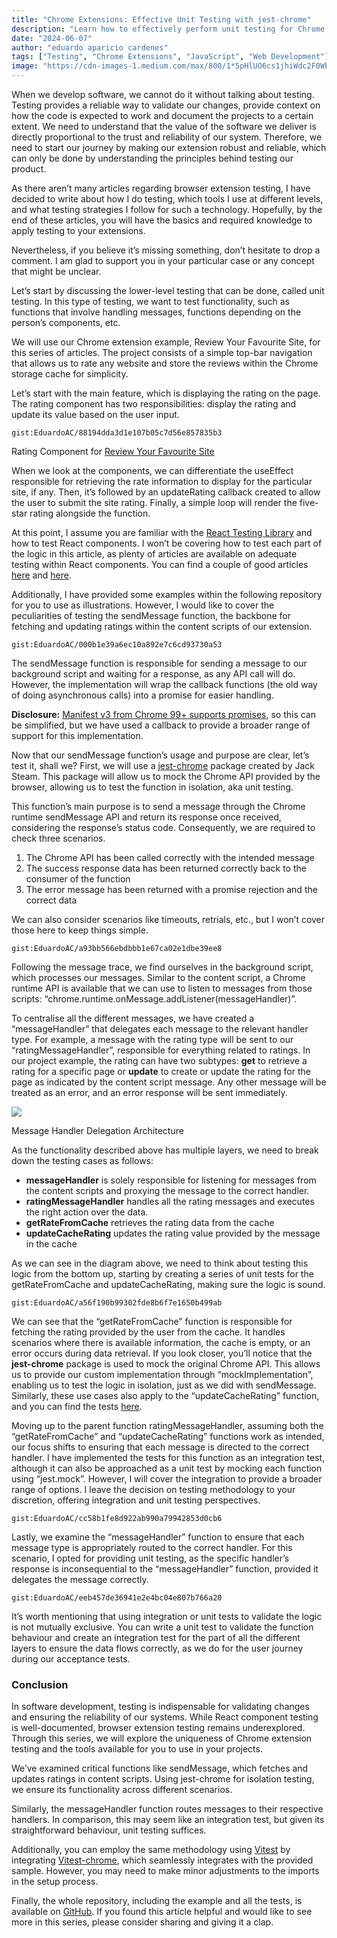 ```yaml
---
title: "Chrome Extensions: Effective Unit Testing with jest-chrome"
description: "Learn how to effectively perform unit testing for Chrome extensions using jest-chrome."
date: "2024-06-07"
author: "eduardo aparicio cardenes"
tags: ["Testing", "Chrome Extensions", "JavaScript", "Web Development"]
image: "https://cdn-images-1.medium.com/max/800/1*5pHlUO6cs1jhiWdc2F0WbA.png"
---
```


When we develop software, we cannot do it without talking about testing. Testing provides a reliable way to validate our changes, provide context on how the code is expected to work and document the projects to a certain extent. We need to understand that the value of the software we deliver is directly proportional to the trust and reliability of our system. Therefore, we need to start our journey by making our extension robust and reliable, which can only be done by understanding the principles behind testing our product.

As there aren’t many articles regarding browser extension testing, I have decided to write about how I do testing, which tools I use at different levels, and what testing strategies I follow for such a technology. Hopefully, by the end of these articles, you will have the basics and required knowledge to apply testing to your extensions.

Nevertheless, if you believe it’s missing something, don’t hesitate to drop a comment. I am glad to support you in your particular case or any concept that might be unclear.

Let’s start by discussing the lower-level testing that can be done, called unit testing. In this type of testing, we want to test functionality, such as functions that involve handling messages, functions depending on the person’s components, etc.

We will use our Chrome extension example, Review Your Favourite Site, for this series of articles. The project consists of a simple top-bar navigation that allows us to rate any website and store the reviews within the Chrome storage cache for simplicity.

Let’s start with the main feature, which is displaying the rating on the page. The rating component has two responsibilities: display the rating and update its value based on the user input.

```gist:EduardoAC/88194dda3d1e107b05c7d56e857835b3```

Rating Component for [Review Your Favourite Site](https://github.com/EduardoAC/site-review-extension)

When we look at the components, we can differentiate the useEffect responsible for retrieving the rate information to display for the particular site, if any. Then, it’s followed by an updateRating callback created to allow the user to submit the site rating. Finally, a simple loop will render the five-star rating alongside the function.

At this point, I assume you are familiar with the [React Testing Library](https://testing-library.com/) and how to test React components. I won’t be covering how to test each part of the logic in this article, as plenty of articles are available on adequate testing within React components. You can find a couple of good articles [here](https://testing-library.com/docs/react-testing-library/example-intro) and [here](https://www.freecodecamp.org/news/write-unit-tests-using-react-testing-library/).

Additionally, I have provided some examples within the following repository for you to use as illustrations. However, I would like to cover the peculiarities of testing the sendMessage function, the backbone for fetching and updating ratings within the content scripts of our extension.

```gist:EduardoAC/000b1e39a6ec10a892e7c6cd93730a53```

The sendMessage function is responsible for sending a message to our background script and waiting for a response, as any API call will do. However, the implementation will wrap the callback functions (the old way of doing asynchronous calls) into a promise for easier handling.

**Disclosure:** [Manifest v3 from Chrome 99+ supports promises](https://developer.chrome.com/docs/extensions/reference/api/runtime#returns_11), so this can be simplified, but we have used a callback to provide a broader range of support for this implementation.

Now that our sendMessage function’s usage and purpose are clear, let’s test it, shall we? First, we will use a [jest-chrome](https://www.npmjs.com/package/jest-chrome) package created by Jack Steam. This package will allow us to mock the Chrome API provided by the browser, allowing us to test the function in isolation, aka unit testing.

This function’s main purpose is to send a message through the Chrome runtime sendMessage API and return its response once received, considering the response’s status code. Consequently, we are required to check three scenarios.

1.  The Chrome API has been called correctly with the intended message
2.  The success response data has been returned correctly back to the consumer of the function
3.  The error message has been returned with a promise rejection and the correct data

We can also consider scenarios like timeouts, retrials, etc., but I won’t cover those here to keep things simple.

```gist:EduardoAC/a93bb566ebdbbb1e67ca02e1dbe39ee8```

Following the message trace, we find ourselves in the background script, which processes our messages. Similar to the content script, a Chrome runtime API is available that we can use to listen to messages from those scripts: “chrome.runtime.onMessage.addListener(messageHandler)”.

To centralise all the different messages, we have created a “messageHandler” that delegates each message to the relevant handler type. For example, a message with the rating type will be sent to our “ratingMessageHandler”, responsible for everything related to ratings. In our project example, the rating can have two subtypes: **get** to retrieve a rating for a specific page or **update** to create or update the rating for the page as indicated by the content script message. Any other message will be treated as an error, and an error response will be sent immediately.

![](https://cdn-images-1.medium.com/max/800/1*5ED-Geg2-Q9h5SdUvSRFcw.png)

Message Handler Delegation Architecture

As the functionality described above has multiple layers, we need to break down the testing cases as follows:

*   **messageHandler** is solely responsible for listening for messages from the content scripts and proxying the message to the correct handler.
*   **ratingMessageHandler** handles all the rating messages and executes the right action over the data.
*   **getRateFromCache** retrieves the rating data from the cache
*   **updateCacheRating** updates the rating value provided by the message in the cache

As we can see in the diagram above, we need to think about testing this logic from the bottom up, starting by creating a series of unit tests for the getRateFromCache and updateCacheRating, making sure the logic is sound.

```gist:EduardoAC/a56f190b99302fde8b6f7e1650b499ab```

We can see that the “getRateFromCache” function is responsible for fetching the rating provided by the user from the cache. It handles scenarios where there is available information, the cache is empty, or an error occurs during data retrieval. If you look closer, you’ll notice that the **jest-chrome** package is used to mock the original Chrome API. This allows us to provide our custom implementation through “mockImplementation”, enabling us to test the logic in isolation, just as we did with sendMessage. Similarly, these use cases also apply to the “updateCacheRating” function, and you can find the tests [here](https://github.com/EduardoAC/site-review-extension/blob/master/src/serviceWorker/events/onMessageHandlers/updateCacheRating.test.ts).

Moving up to the parent function ratingMessageHandler, assuming both the “getRateFromCache” and “updateCacheRating” functions work as intended, our focus shifts to ensuring that each message is directed to the correct handler. I have implemented the tests for this function as an integration test, although it can also be approached as a unit test by mocking each function using “jest.mock”. However, I will cover the integration to provide a broader range of options. I leave the decision on testing methodology to your discretion, offering integration and unit testing perspectives.

```gist:EduardoAC/cc58b1fe8d922ab990a79942853d0cb6```

Lastly, we examine the “messageHandler” function to ensure that each message type is appropriately routed to the correct handler. For this scenario, I opted for providing unit testing, as the specific handler’s response is inconsequential to the “messageHandler” function, provided it delegates the message correctly.

```gist:EduardoAC/eeb457de36941e2e4bc04e807b766a20```

It’s worth mentioning that using integration or unit tests to validate the logic is not mutually exclusive. You can write a unit test to validate the function behaviour and create an integration test for the part of all the different layers to ensure the data flows correctly, as we do for the user journey during our acceptance tests.

### Conclusion

In software development, testing is indispensable for validating changes and ensuring the reliability of our systems. While React component testing is well-documented, browser extension testing remains underexplored. Through this series, we will explore the uniqueness of Chrome extension testing and the tools available for you to use in your projects.

We’ve examined critical functions like sendMessage, which fetches and updates ratings in content scripts. Using jest-chrome for isolation testing, we ensure its functionality across different scenarios.

Similarly, the messageHandler function routes messages to their respective handlers. In comparison, this may seem like an integration test, but given its straightforward behaviour, unit testing suffices.

Additionally, you can employ the same methodology using [Vitest](https://vitest.dev/) by integrating [Vitest-chrome](https://github.com/probil/vitest-chrome), which seamlessly integrates with the provided sample. However, you may need to make minor adjustments to the imports in the setup process.

Finally, the whole repository, including the example and all the tests, is available on [GitHub](https://github.com/EduardoAC/site-review-extension). If you found this article helpful and would like to see more in this series, please consider sharing and giving it a clap. 